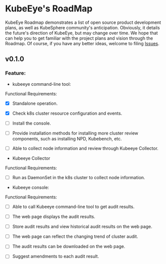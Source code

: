 # KubeEye's RoadMap

KubeEye Roadmap demonstrates a list of open source product development plans, as well as KubeSphere community's anticipation. Obviously, it details the future's direction of KubeEye, but may change over time. We hope that can help you to get familiar with the project plans and vision through the Roadmap. Of course, if you have any better ideas, welcome to filing [Issues](https://github.com/kubesphere/kubeeye/issues).

## v0.1.0

### Feature:

- kubeeye command-line tool:

Functional Requirements:

- [x] Standalone operation.

- [x] Check k8s cluster resource configuration and events.

- [ ] Install the console.

- [ ] Provide installation methods for installing more cluster review components, such as installing NPD, Kubebench, etc.

- [ ] Able to collect node information and review through Kubeeye Collector.


- Kubeeye Collector

Functional Requirements:

- [ ] Run as DaemonSet in the k8s cluster to collect node information.


- Kubeeye console:

Functional Requirements:

- [ ] Able to call Kubeeye command-line tool to get audit results.

- [ ] The web page displays the audit results.

- [ ] Store audit results and view historical audit results on the web page.

- [ ] The web page can reflect the changing trend of cluster audit.

- [ ] The audit results can be downloaded on the web page.

- [ ] Suggest amendments to each audit result.
